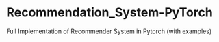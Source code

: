# Recommendation_System-PyTorch
Full Implementation of Recommender System in Pytorch (with examples)

